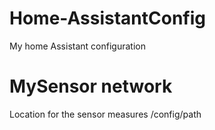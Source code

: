 # Home-AssistantConfig
My home Assistant configuration
# MySensor network
Location for the sensor measures /config/path